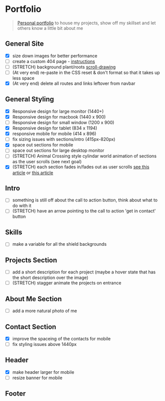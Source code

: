 # Portfolio

> [Personal portfolio](https://peterlofland.com/) to house my projects, show off my skillset and let others know a little bit about me

## General Site

-   [x] size down images for better performance
-   [ ] create a custom 404 page - [instructions](https://docs.github.com/en/pages/getting-started-with-github-pages/creating-a-custom-404-page-for-your-github-pages-site)
-   [ ] (STRETCH) background plant/roots [scroll-drawing](https://css-tricks.com/scroll-drawing/)
-   [ ] (At very end) re-paste in the CSS reset & don't format so that it takes up less space
-   [x] (At very end) delete all routes and links leftover from navbar

## General Styling

-   [x] Responsive design for large monitor (1440+)
-   [x] Responsive design for macbook (1440 x 900)
-   [ ] Responsive design for small window (1200 x 900)
-   [x] Responsive design for tablet (834 x 1194)
-   [x] responsive mobile for mobile (414 x 896)
-   [ ] fix sizing issues with sections/intro (415px-820px)
-   [x] space out sections for mobile
-   [ ] space out sections for large desktop monitor
-   [ ] (STRETCH) Animal Crossing style cylindar world animation of sections as the user scrolls (see next goal)
-   [x] (STRETCH) each section fades in/fades out as user scrolls [see this article](https://www.superhi.com/library/posts/how-to-add-web-design-elements-that-fade-in-and-out-on-scroll) or [this article](https://blog.hubspot.com/website/css-fade-in)

## Intro

-   [ ] something is still off about the call to action button, think about what to do with it
-   [ ] (STRETCH) have an arrow pointing to the call to action 'get in contact' button

## Skills

-   [ ] make a variable for all the shield backgrounds

## Projects Section

-   [ ] add a short description for each project (maybe a hover state that has the short description over the image)
-   [ ] (STRETCH) stagger animate the projects on entrance

## About Me Section

-   [ ] add a more natural photo of me

## Contact Section

-   [x] improve the spaceing of the contacts for mobile
-   [ ] fix styling issues above 1440px

## Header

-   [x] make header larger for mobile
-   [ ] resize banner for mobile

## Footer
